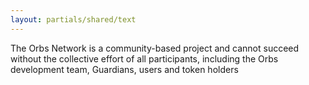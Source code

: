 ```yaml
---
layout: partials/shared/text
---
```


The Orbs Network is a community-based project and cannot succeed without the collective effort of all participants, including the Orbs development team, Guardians, users and token holders

